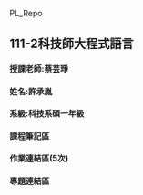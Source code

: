  PL_Repo

## 111-2科技師大程式語言
#### 授課老師:蔡芸琤
#### 姓名:許承胤
#### 系級:科技系碩一年級


#### 課程筆記區

#### 作業連結區(5次)


#### 專題連結區
